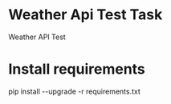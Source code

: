 # Weather Api Test Task
Weather API Test

# Install requirements
pip install --upgrade -r requirements.txt

